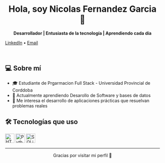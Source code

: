 <h1 align="center">Hola, soy Nicolas Fernandez Garcia 👋</h1>

<p align="center">
  <b>Desarrollador | Entusiasta de la tecnología | Aprendiendo cada día</b>
</p>

<p align="center">

  <a href="https://www.linkedin.com/in/nicolas-ferndz/">LinkedIn</a> •
  <a href="mailto:nicolas31fer@gmail.com">Email</a>
</p>

<br/>

<h2>💻 Sobre mí</h2>

<ul>
  <li>🎓 Estudiante de Prgarmacion Full Stack - Universidad Provincial de Corddoba</li>
  <li>🌱 Actualmente aprendiendo Desarollo de Software y bases de datos</li>
  <li>🚀 Me interesa el desarrollo de aplicaciones prácticas que resuelvan problemas reales</li>
</ul>

<h2>🛠 Tecnologías que uso</h2>

<p>
  <img src="https://cdn.jsdelivr.net/gh/devicons/devicon/icons/html5/html5-original.svg" height="30" alt="HTML5"/>
  <img src="https://cdn.jsdelivr.net/gh/devicons/devicon/icons/python/python-original.svg" height="30" alt="Python"/>
  <img src="https://cdn.jsdelivr.net/gh/devicons/devicon/icons/sqlite/sqlite-original.svg" height="30" alt="SQLite"/>
</p>

---

<p align="center">Gracias por visitar mi perfil 🙌</p>
